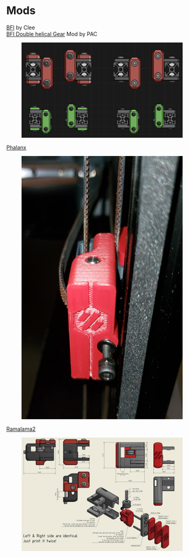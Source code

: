 # Mods

[BFI](https://github.com/clee/VoronBFI) by Clee\
[BFI Double helical Gear](https://www.printables.com/model/1037759-bfi-double-helical-gear-mod-beefy-front-idler) Mod  by PAC

<figure><img src=".gitbook/assets/BFIbyclee.png" alt=""><figcaption></figcaption></figure>

[Phalanx](https://github.com/VoronDesign/VoronUsers/tree/main/printer_mods/Phalanx/Other-V2-Idlers)&#x20;

<figure><img src=".gitbook/assets/Idlerphalanx.jpg" alt=""><figcaption></figcaption></figure>

[Ramalama2](https://github.com/Ramalama2/Voron-2-Mods/tree/main/Front_Idlers)

<figure><img src=".gitbook/assets/idlerExplosion_v2.jpg" alt=""><figcaption></figcaption></figure>

